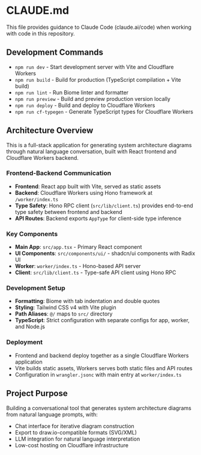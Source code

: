 # CLAUDE.md

This file provides guidance to Claude Code (claude.ai/code) when working with code in this repository.

## Development Commands

- `npm run dev` - Start development server with Vite and Cloudflare Workers
- `npm run build` - Build for production (TypeScript compilation + Vite build)
- `npm run lint` - Run Biome linter and formatter
- `npm run preview` - Build and preview production version locally
- `npm run deploy` - Build and deploy to Cloudflare Workers
- `npm run cf-typegen` - Generate TypeScript types for Cloudflare Workers

## Architecture Overview

This is a full-stack application for generating system architecture diagrams through natural language conversation, built with React frontend and Cloudflare Workers backend.

### Frontend-Backend Communication
- **Frontend**: React app built with Vite, served as static assets
- **Backend**: Cloudflare Workers using Hono framework at `/worker/index.ts`
- **Type Safety**: Hono RPC client (`src/lib/client.ts`) provides end-to-end type safety between frontend and backend
- **API Routes**: Backend exports `AppType` for client-side type inference

### Key Components
- **Main App**: `src/app.tsx` - Primary React component
- **UI Components**: `src/components/ui/` - shadcn/ui components with Radix UI
- **Worker**: `worker/index.ts` - Hono-based API server
- **Client**: `src/lib/client.ts` - Type-safe API client using Hono RPC

### Development Setup
- **Formatting**: Biome with tab indentation and double quotes
- **Styling**: Tailwind CSS v4 with Vite plugin
- **Path Aliases**: `@/` maps to `src/` directory
- **TypeScript**: Strict configuration with separate configs for app, worker, and Node.js

### Deployment
- Frontend and backend deploy together as a single Cloudflare Workers application
- Vite builds static assets, Workers serves both static files and API routes
- Configuration in `wrangler.jsonc` with main entry at `worker/index.ts`

## Project Purpose

Building a conversational tool that generates system architecture diagrams from natural language prompts, with:
- Chat interface for iterative diagram construction
- Export to draw.io-compatible formats (SVG/XML)
- LLM integration for natural language interpretation
- Low-cost hosting on Cloudflare infrastructure